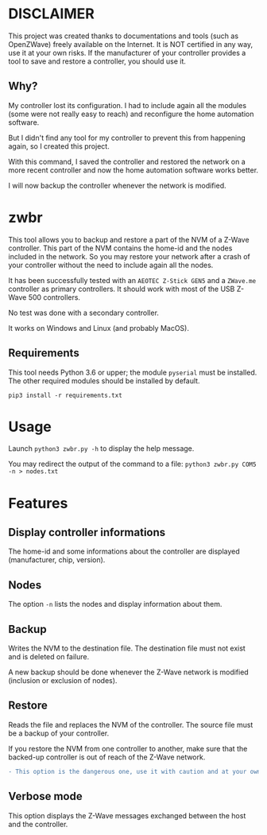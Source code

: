 # DISCLAIMER

This project was created thanks to documentations and tools (such as OpenZWave)
freely available on the Internet.
It is NOT certified in any way, use it at your own risks.
If the manufacturer of your controller provides a tool to save and
restore a controller, you should use it.

## Why?

My controller lost its configuration. I had to include again all the
modules (some were not really easy to reach) and reconfigure the home automation
software.

But I didn't find any tool for my controller to prevent this from happening again, so
I created this project.

With this command, I saved the controller and restored the network on a more recent
controller and now the home automation software works better.

I will now backup the controller whenever the network is modified.

# zwbr

This tool allows you to backup and restore a part of the NVM of a Z-Wave controller.
This part of the NVM contains the home-id and the nodes included in the network. So you
may restore your network after a crash of your controller without the need to include
again all the nodes.

It has been successfully tested with an `AEOTEC Z-Stick GEN5` and a `ZWave.me` controller as primary
controllers. It should work with most of the USB Z-Wave 500 controllers.

No test was done with a secondary controller.

It works on Windows and Linux (and probably MacOS).

## Requirements

This tool needs Python 3.6 or upper; the module `pyserial` must be installed.
The other required modules should be installed by default.

```
pip3 install -r requirements.txt
````

# Usage

Launch `python3 zwbr.py -h` to display the help message.

You may redirect the output of the command to a file: `python3 zwbr.py COM5 -n > nodes.txt`

# Features

## Display controller informations

The home-id and some informations about the controller are displayed (manufacturer, chip, version).

## Nodes

The option `-n` lists the nodes and display information about them.

## Backup

Writes the NVM to the destination file. The destination file must not exist and
is deleted on failure.

A new backup should be done whenever the Z-Wave network is modified (inclusion or exclusion of nodes).

## Restore

Reads the file and replaces the NVM of the controller. The source file must be
a backup of your controller.

If you restore the NVM from one controller to another, make sure that the backed-up
controller is out of reach of the Z-Wave network.

```diff
- This option is the dangerous one, use it with caution and at your own risks -
```

## Verbose mode

This option displays the Z-Wave messages exchanged between the host and the controller.
